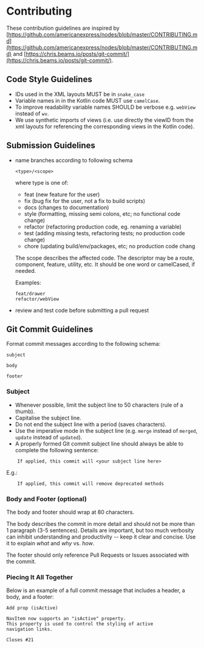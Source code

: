 # Contributing

These contribution guidelines are inspired by
[https://github.com/americanexpress/nodes/blob/master/CONTRIBUTING.md](https://github.com/americanexpress/nodes/blob/master/CONTRIBUTING.md)
and [https://chris.beams.io/posts/git-commit/](https://chris.beams.io/posts/git-commit/).

## Code Style Guidelines

* IDs used in the XML layouts MUST be in `snake_case`
* Variable names in in the Kotlin code MUST use `camelCase`.
* To improve readability variable names SHOULD be verbose
  e.g. `webView` instead of `wv`.
* We use synthetic imports of views (i.e. use directly the viewID from the xml
  layouts for referencing the corresponding views in the Kotlin code).

## Submission Guidelines

* name branches according to following schema

  ```
  <type>/<scope>
  ```

  where type is one of:
  * feat (new feature for the user)
  * fix (bug fix for the user, not a fix to build scripts)
  * docs (changes to documentation)
  * style (formatting, missing semi colons, etc; no functional code change)
  * refactor (refactoring production code, eg. renaming a variable)
  * test (adding missing tests, refactoring tests; no production code change)
  * chore (updating build/env/packages, etc; no production code chang

  The scope describes the affected code.
  The descriptor may be a route, component, feature, utility, etc.
  It should be one word or camelCased, if needed.

  Examples:

  ```
  feat/drawer
  refactor/webView
  ```

* review and test code before submitting a pull request

## Git Commit Guidelines

Format commit messages according to the following schema:

```
subject

body

footer
```

### Subject

* Whenever possible, limit the subject line to 50 characters (rule of a thumb).
* Capitalise the subject line.
* Do not end the subject line with a period (saves characters).
* Use the imperative mode in the subject line (e.g. `merge` instead of `merged`,
  `update` instead of `updated`).
* A properly formed Git commit subject line should always be able to complete the
  following sentence:

```
    If applied, this commit will <your subject line here>
```

E.g.:

```
    If applied, this commit will remove deprecated methods
```

### Body and Footer (optional)

The body and footer should wrap at 80 characters.

The body describes the commit in more detail and should not be more than 1
paragraph (3-5 sentences).
Details are important, but too much verbosity can inhibit understanding and
productivity -- keep it clear and concise.
Use it to explain *what* and *why* vs. *how*.

The footer should only reference Pull Requests or Issues associated with the
commit.

### Piecing It All Together

Below is an example of a full commit message that includes a header, a body,
and a footer:

```
Add prop (isActive)

NavItem now supports an "isActive" property.
This property is used to control the styling of active
navigation links.

Closes #21

```
